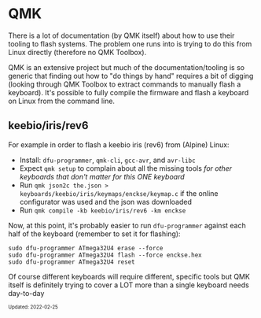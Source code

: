 QMK
===

There is a lot of documentation (by QMK itself) about how to use their tooling to flash systems. The problem one runs into is trying to
do this from Linux directly (therefore no QMK Toolbox).

QMK is an extensive project but much of the documentation/tooling is so generic that finding out how to "do things by hand" requires a bit of digging
(looking through QMK Toolbox to extract commands to manually flash a keyboard). It's possible to fully compile the firmware and flash a keyboard
on Linux from the command line.

## keebio/iris/rev6

For example in order to flash a keebio iris (rev6) from (Alpine) Linux:

- Install: `dfu-programmer`, `qmk-cli`, `gcc-avr`, and `avr-libc`
- Expect `qmk setup` to complain about all the missing tools _for other keyboards that don't matter for this ONE keyboard_
- Run `qmk json2c the.json > keyboards/keebio/iris/keymaps/enckse/keymap.c` if the online configurator was used and the json was downloaded
- Run `qmk compile -kb keebio/iris/rev6 -km enckse`

Now, at this point, it's probably easier to run `dfu-programmer` against each half of the keyboard (remember to set it for flashing):

```
sudo dfu-programmer ATmega32U4 erase --force
sudo dfu-programmer ATmega32U4 flash --force enckse.hex
sudo dfu-programmer ATmega32U4 reset
```

Of course different keyboards will require different, specific tools but QMK itself is definitely trying to cover a LOT more than
a single keyboard needs day-to-day

<sub><sup>Updated: 2022-02-25</sup></sub>

